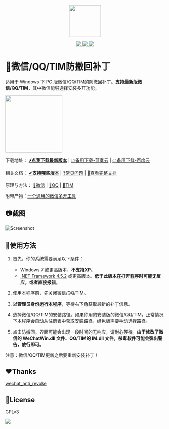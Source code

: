 
<p align="center">
	<a><img width="100px" src="https://raw.githubusercontent.com/huiyadanli/RevokeMsgPatcher/master/Images/logo.png"/></a>
</p>
<p align="center">
	<a href="https://www.microsoft.com/download/details.aspx?id=30653">
		<img src="https://img.shields.io/badge/platform-windows-lightgrey.svg?style=flat-square"/>
	</a>
	<a href="https://github.com/huiyadanli/RevokeMsgPatcher/releases">
		<img src="https://img.shields.io/github/downloads/huiyadanli/RevokeMsgPatcher/total.svg?style=flat-square"/>
	</a>
	<a href="https://ci.appveyor.com/project/huiyadanli/RevokeMsgPatcher">
		<img src="https://img.shields.io/appveyor/ci/huiyadanli/RevokeMsgPatcher.svg?style=flat-square"/>
	</a>
</p>

# 👀微信/QQ/TIM防撤回补丁
适用于 Windows 下 PC 版微信/QQ/TIM的防撤回补丁。**支持最新版微信/QQ/TIM**，其中微信能够选择安装多开功能。

<img width="180px" src="https://raw.githubusercontent.com/huiyadanli/RevokeMsgPatcher/master/Images/revoke.jpg"/>

下载地址：
**[⚡️点我下载最新版本](https://github.com/huiyadanli/RevokeMsgPatcher/releases/download/1.3/RevokeMsgPatcher.v1.3.zip)** |
[☁备用下载-蓝奏云](https://wwn.lanzouf.com/iF6f9022713g) | 
[☁备用下载-百度云](https://pan.baidu.com/s/1VCthb411iUppRJxMk2meRg?pwd=xpq6) 

相关文档：
**[✔支持哪些版本](https://github.com/huiyadanli/RevokeMsgPatcher/wiki/%E7%89%88%E6%9C%AC%E6%94%AF%E6%8C%81)** | 
[❓常见问题](https://github.com/huiyadanli/RevokeMsgPatcher/wiki#%E5%B8%B8%E8%A7%81%E9%97%AE%E9%A2%98) | 
[📖查看完整文档](https://github.com/huiyadanli/RevokeMsgPatcher/wiki)

原理与方法：
[📗微信](https://github.com/huiyadanli/RevokeMsgPatcher/wiki/%E5%BE%AE%E4%BF%A1%E9%98%B2%E6%92%A4%E5%9B%9E%E4%B8%8E%E5%A4%9A%E5%BC%80%E6%95%99%E7%A8%8B) |
[📕QQ](https://github.com/huiyadanli/RevokeMsgPatcher/wiki/QQ%E6%88%96TIM%E9%98%B2%E6%92%A4%E5%9B%9E%E6%95%99%E7%A8%8B) |
[📘TIM](https://github.com/huiyadanli/RevokeMsgPatcher/wiki/QQ%E6%88%96TIM%E9%98%B2%E6%92%A4%E5%9B%9E%E6%95%99%E7%A8%8B)

附带产物：[一个通用的微信多开工具](https://github.com/huiyadanli/RevokeMsgPatcher/tree/master/RevokeMsgPatcher.MultiInstance)

## 📷截图
![Screenshot](https://raw.githubusercontent.com/huiyadanli/RevokeMsgPatcher/master/Images/screenshot.png)

## 🔨使用方法

1. 首先，你的系统需要满足以下条件：

    * Windows 7 或更高版本，**不支持XP**。
    * [.NET Framework 4.5.2](https://www.microsoft.com/en-us/download/details.aspx?id=42642) 或更高版本。**低于此版本在打开程序时可能无反应，或者直接报错**。

2. 使用本程序前，先关闭微信/QQ/TIM。

3. **以管理员身份运行本程序**，等待右下角获取最新的补丁信息。

4. 选择微信/QQ/TIM的安装路径。如果你用的安装版的微信/QQ/TIM，正常情况下本程序会自动从注册表中获取安装路径，绿色版需要手动选择路径。

5. 点击防撤回。界面可能会出现一段时间的无响应，请耐心等待。**由于修改了微信的 WeChatWin.dll 文件、QQ/TIM的 IM.dll 文件，杀毒软件可能会弹出警告，放行即可。**

注意：微信/QQ/TIM更新之后要重新安装补丁！

## ❤Thanks

[wechat_anti_revoke](https://github.com/36huo/wechat_anti_revoke)

## 📄License
GPLv3

![](https://raw.githubusercontent.com/huiyadanli/RevokeMsgPatcher/master/Images/give_a_star.png)
